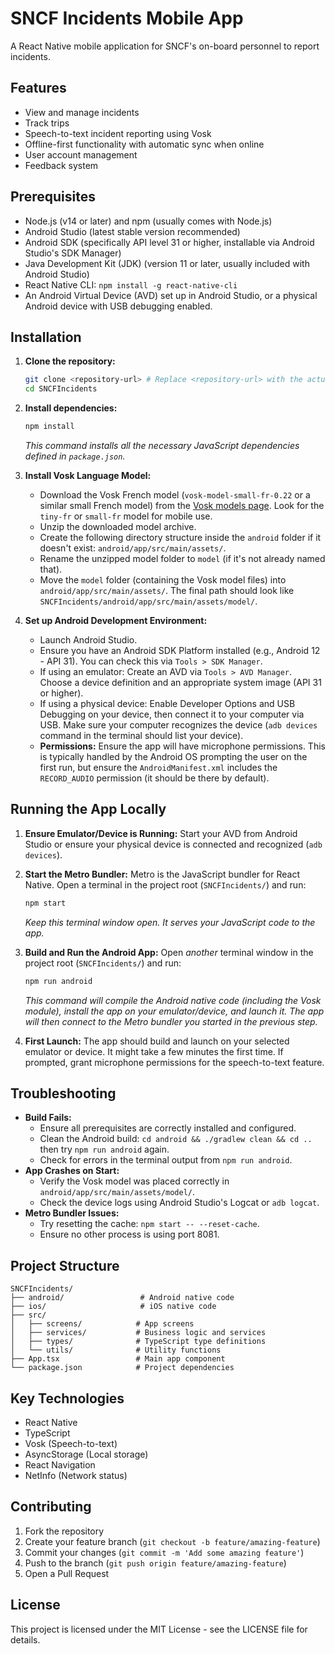 # SNCF Incidents Mobile App

A React Native mobile application for SNCF's on-board personnel to report incidents.

## Features

- View and manage incidents
- Track trips
- Speech-to-text incident reporting using Vosk
- Offline-first functionality with automatic sync when online
- User account management
- Feedback system

## Prerequisites

- Node.js (v14 or later) and npm (usually comes with Node.js)
- Android Studio (latest stable version recommended)
- Android SDK (specifically API level 31 or higher, installable via Android Studio's SDK Manager)
- Java Development Kit (JDK) (version 11 or later, usually included with Android Studio)
- React Native CLI: `npm install -g react-native-cli`
- An Android Virtual Device (AVD) set up in Android Studio, or a physical Android device with USB debugging enabled.

## Installation

1.  **Clone the repository:**
    ```bash
    git clone <repository-url> # Replace <repository-url> with the actual URL
    cd SNCFIncidents
    ```

2.  **Install dependencies:**
    ```bash
    npm install
    ```
    *This command installs all the necessary JavaScript dependencies defined in `package.json`.*

3.  **Install Vosk Language Model:**
    - Download the Vosk French model (`vosk-model-small-fr-0.22` or a similar small French model) from the [Vosk models page](https://alphacephei.com/vosk/models). Look for the `tiny-fr` or `small-fr` model for mobile use.
    - Unzip the downloaded model archive.
    - Create the following directory structure inside the `android` folder if it doesn't exist: `android/app/src/main/assets/`.
    - Rename the unzipped model folder to `model` (if it's not already named that).
    - Move the `model` folder (containing the Vosk model files) into `android/app/src/main/assets/`. The final path should look like `SNCFIncidents/android/app/src/main/assets/model/`.

4.  **Set up Android Development Environment:**
    - Launch Android Studio.
    - Ensure you have an Android SDK Platform installed (e.g., Android 12 - API 31). You can check this via `Tools > SDK Manager`.
    - If using an emulator: Create an AVD via `Tools > AVD Manager`. Choose a device definition and an appropriate system image (API 31 or higher).
    - If using a physical device: Enable Developer Options and USB Debugging on your device, then connect it to your computer via USB. Make sure your computer recognizes the device (`adb devices` command in the terminal should list your device).
    - **Permissions:** Ensure the app will have microphone permissions. This is typically handled by the Android OS prompting the user on the first run, but ensure the `AndroidManifest.xml` includes the `RECORD_AUDIO` permission (it should be there by default).

## Running the App Locally

1.  **Ensure Emulator/Device is Running:** Start your AVD from Android Studio or ensure your physical device is connected and recognized (`adb devices`).

2.  **Start the Metro Bundler:** Metro is the JavaScript bundler for React Native. Open a terminal in the project root (`SNCFIncidents/`) and run:
    ```bash
    npm start
    ```
    *Keep this terminal window open. It serves your JavaScript code to the app.*

3.  **Build and Run the Android App:** Open *another* terminal window in the project root (`SNCFIncidents/`) and run:
    ```bash
    npm run android
    ```
    *This command will compile the Android native code (including the Vosk module), install the app on your emulator/device, and launch it. The app will then connect to the Metro bundler you started in the previous step.*

4.  **First Launch:** The app should build and launch on your selected emulator or device. It might take a few minutes the first time. If prompted, grant microphone permissions for the speech-to-text feature.

## Troubleshooting

- **Build Fails:**
    - Ensure all prerequisites are correctly installed and configured.
    - Clean the Android build: `cd android && ./gradlew clean && cd ..` then try `npm run android` again.
    - Check for errors in the terminal output from `npm run android`.
- **App Crashes on Start:**
    - Verify the Vosk model was placed correctly in `android/app/src/main/assets/model/`.
    - Check the device logs using Android Studio's Logcat or `adb logcat`.
- **Metro Bundler Issues:**
    - Try resetting the cache: `npm start -- --reset-cache`.
    - Ensure no other process is using port 8081.

## Project Structure

```
SNCFIncidents/
├── android/                 # Android native code
├── ios/                     # iOS native code
├── src/
│   ├── screens/            # App screens
│   ├── services/           # Business logic and services
│   ├── types/              # TypeScript type definitions
│   └── utils/              # Utility functions
├── App.tsx                 # Main app component
└── package.json            # Project dependencies
```

## Key Technologies

- React Native
- TypeScript
- Vosk (Speech-to-text)
- AsyncStorage (Local storage)
- React Navigation
- NetInfo (Network status)

## Contributing

1. Fork the repository
2. Create your feature branch (`git checkout -b feature/amazing-feature`)
3. Commit your changes (`git commit -m 'Add some amazing feature'`)
4. Push to the branch (`git push origin feature/amazing-feature`)
5. Open a Pull Request

## License

This project is licensed under the MIT License - see the LICENSE file for details.
